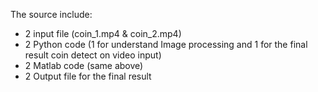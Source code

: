 The source include:
- 2 input file (coin_1.mp4 & coin_2.mp4)
- 2 Python code (1 for understand Image processing and 1 for the final result coin detect on video input)
- 2 Matlab code (same above)
- 2 Output file for the final result
